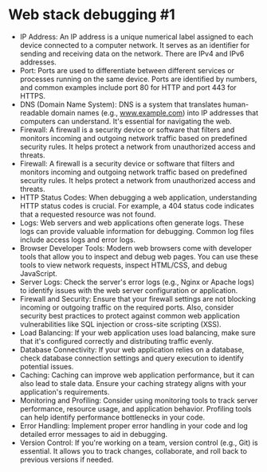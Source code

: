# Web stack debugging #1
* IP Address: An IP address is a unique numerical label assigned to each device connected to a computer network. It serves as an identifier for sending and receiving data on the network. There are IPv4 and IPv6 addresses.
* Port: Ports are used to differentiate between different services or processes running on the same device. Ports are identified by numbers, and common examples include port 80 for HTTP and port 443 for HTTPS.
* DNS (Domain Name System): DNS is a system that translates human-readable domain names (e.g., www.example.com) into IP addresses that computers can understand. It's essential for navigating the web.
* Firewall: A firewall is a security device or software that filters and monitors incoming and outgoing network traffic based on predefined security rules. It helps protect a network from unauthorized access and threats.
* Firewall: A firewall is a security device or software that filters and monitors incoming and outgoing network traffic based on predefined security rules. It helps protect a network from unauthorized access and threats.
* HTTP Status Codes: When debugging a web application, understanding HTTP status codes is crucial. For example, a 404 status code indicates that a requested resource was not found.
* Logs: Web servers and web applications often generate logs. These logs can provide valuable information for debugging. Common log files include access logs and error logs.
* Browser Developer Tools: Modern web browsers come with developer tools that allow you to inspect and debug web pages. You can use these tools to view network requests, inspect HTML/CSS, and debug JavaScript.
* Server Logs: Check the server's error logs (e.g., Nginx or Apache logs) to identify issues with the web server configuration or application.
* Firewall and Security: Ensure that your firewall settings are not blocking incoming or outgoing traffic on the required ports. Also, consider security best practices to protect against common web application vulnerabilities like SQL injection or cross-site scripting (XSS).
* Load Balancing: If your web application uses load balancing, make sure that it's configured correctly and distributing traffic evenly.
* Database Connectivity: If your web application relies on a database, check database connection settings and query execution to identify potential issues.
* Caching: Caching can improve web application performance, but it can also lead to stale data. Ensure your caching strategy aligns with your application's requirements.
* Monitoring and Profiling: Consider using monitoring tools to track server performance, resource usage, and application behavior. Profiling tools can help identify performance bottlenecks in your code.
* Error Handling: Implement proper error handling in your code and log detailed error messages to aid in debugging.
* Version Control: If you're working on a team, version control (e.g., Git) is essential. It allows you to track changes, collaborate, and roll back to previous versions if needed.
